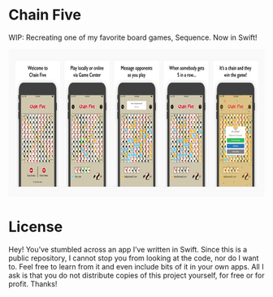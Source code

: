 # Chain Five
WIP: Recreating one of my favorite board games, Sequence. Now in Swift!

<img src="preview.png" width="785" height="292" />

# License

Hey! You’ve stumbled across an app I’ve written in Swift. Since this is a public repository, I cannot stop you from looking at the code, nor do I want to. Feel free to learn from it and even include bits of it in your own apps. All I ask is that you do not distribute copies of this project yourself, for free or for profit. Thanks!
